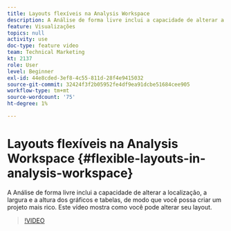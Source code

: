 ```yaml
---
title: Layouts flexíveis na Analysis Workspace
description: A Análise de forma livre inclui a capacidade de alterar a localização, a largura e a altura dos gráficos e tabelas, de modo que você possa criar um projeto mais rico. Este vídeo mostra como você pode alterar seu layout.
feature: Visualizações
topics: null
activity: use
doc-type: feature video
team: Technical Marketing
kt: 2137
role: User
level: Beginner
exl-id: 44e8cded-3ef8-4c55-811d-28f4e9415032
source-git-commit: 32424f3f2b05952fe4df9ea91dcbe51684cee905
workflow-type: tm+mt
source-wordcount: '75'
ht-degree: 1%

---
```


# Layouts flexíveis na Analysis Workspace {#flexible-layouts-in-analysis-workspace}

 A Análise de forma livre inclui a capacidade de alterar a localização, a largura e a altura dos gráficos e tabelas, de modo que você possa criar um projeto mais rico. Este vídeo mostra como você pode alterar seu layout.

>[!VIDEO](https://video.tv.adobe.com/v/24706/?quality=12)
